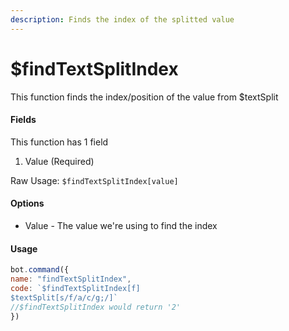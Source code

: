 ```yaml
---
description: Finds the index of the splitted value
---
```


# $findTextSplitIndex

This function finds the index/position of the value from $textSplit

#### Fields

This function has 1 field

1. Value \(Required\)

Raw Usage: `$findTextSplitIndex[value]`

#### Options

* Value - The value we're using to find the index

#### Usage

```javascript
bot.command({
name: "findTextSplitIndex",
code: `$findTextSplitIndex[f]
$textSplit[s/f/a/c/g;/]`
//$findTextSplitIndex would return '2'
})
```





